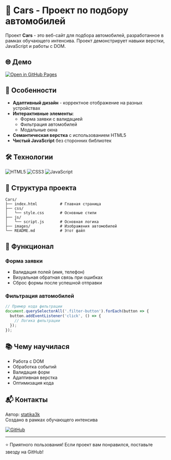 # 🚗 Cars - Проект по подбору автомобилей

Проект **Cars** - это веб-сайт для подбора автомобилей, разработанное в рамках обучающего интенсива. Проект демонстрирует навыки верстки, JavaScript и работы с DOM.

## 🌐 Демо

[![Open in GitHub Pages](https://img.shields.io/badge/-DEMO-181717?style=for-the-badge&logo=github)](https://statika3k.github.io/Cars/)

## 📌 Особенности

- **Адаптивный дизайн** - корректное отображение на разных устройствах
- **Интерактивные элементы**:
  - Форма заявки с валидацией
  - Фильтрация автомобилей
  - Модальные окна
- **Семантическая верстка** с использованием HTML5
- **Чистый JavaScript** без сторонних библиотек

## 🛠 Технологии

![HTML5](https://img.shields.io/badge/-HTML5-E34F26?style=flat-square&logo=html5&logoColor=white)
![CSS3](https://img.shields.io/badge/-CSS3-1572B6?style=flat-square&logo=css3)
![JavaScript](https://img.shields.io/badge/-JavaScript-F7DF1E?style=flat-square&logo=javascript&logoColor=black)

## 📂 Структура проекта

```
Cars/
├── index.html          # Главная страница
├── css/
│   └── style.css       # Основные стили
├── js/
│   └── script.js       # Основная логика
├── images/             # Изображения автомобилей
└── README.md           # Этот файл
```

## 📝 Функционал

### Форма заявки
- Валидация полей (имя, телефон)
- Визуальная обратная связь при ошибках
- Сброс формы после успешной отправки

### Фильтрация автомобилей
```javascript
// Пример кода фильтрации
document.querySelectorAll('.filter-button').forEach(button => {
  button.addEventListener('click', () => {
    // Логика фильтрации
  });
});
```

## 📚 Чему научилася

- Работа с DOM
- Обработка событий
- Валидация форм
- Адаптивная верстка
- Оптимизация кода

## 📬 Контакты

Автор: [statika3k](https://github.com/statika3k)  
Создано в рамках обучающего интенсива

[![GitHub](https://img.shields.io/badge/-GitHub-181717?style=for-the-badge&logo=github)](https://github.com/statika3k)

---

⭐️ Приятного пользования! Если проект вам понравился, поставьте звезду на GitHub!
